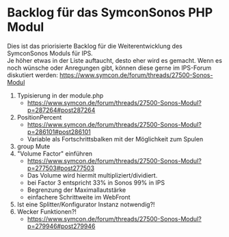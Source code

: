 Backlog für das SymconSonos PHP Modul
===============
Dies ist das priorisierte Backlog für die Weiterentwicklung des SymconSonos Moduls für IPS.  
Je höher etwas in der Liste auftaucht, desto eher wird es gemacht.
Wenn es noch wünsche oder Anregungen gibt, können diese gerne im IPS-Forum diskutiert werden: https://www.symcon.de/forum/threads/27500-Sonos-Modul

1. Typisierung in der module.php
   - https://www.symcon.de/forum/threads/27500-Sonos-Modul?p=287264#post287264 
1. PositionPercent
   - https://www.symcon.de/forum/threads/27500-Sonos-Modul?p=286101#post286101
   - Variable als Fortschrittsbalken mit der Möglichkeit zum Spulen
1. group Mute
1. "Volume Factor" einführen 
   - https://www.symcon.de/forum/threads/27500-Sonos-Modul?p=277503#post277503
   - Das Volume wird hiermit multipliziert/dividiert.
   - bei Factor 3 entspricht 33% in Sonos 99% in IPS
   - Begrenzung der Maximallautstärke
   - einfachere Schrittweite im WebFront
1. Ist eine Splitter/Konfigurator Instanz notwendig?!
1. Wecker Funktionen?!
   - https://www.symcon.de/forum/threads/27500-Sonos-Modul?p=279946#post279946
